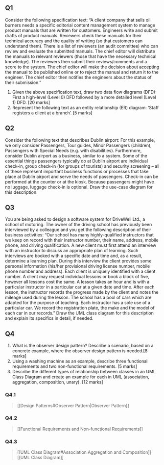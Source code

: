 ## Q1

Consider the following specification text: “A client company that sells oil burners needs a specific editorial content management system to manage product manuals that are written for customers. Engineers write and submit drafts of product manuals. Reviewers check these manuals for their technical accuracy and the quality of writing (so that customers can understand them). There is a list of reviewers (an audit committee) who can review and evaluate the submitted manuals. The chief editor will distribute the manuals to relevant reviewers (those that have the necessary technical knowledge). The reviewers then submit their reviews/comments and a score to the system. The chief editor will make the decision about accepting the manual to be published online or to reject the manual and return it to the engineer. The chief editor then notifies the engineers about the status of their submission.”
1. Given the above specification text, draw two data flow diagrams (DFD): First a high-level (Level 0) DFD followed by a more detailed level (Level 1) DFD. [20 marks]
2. Represent the following text as an entity relationship (ER) diagram: ‘Staff registers a client at a branch’. [5 marks]


## Q2

Consider the following text that describes Dublin airport: For this example, we only consider Passengers, Tour guides, Minor Passengers (children), Passengers with Special Needs (e.g. with disabilities). Furthermore, consider Dublin airport as a business, similar to a system. Some of the essential things passengers typically do at Dublin airport are individual check-in, group check-in (for groups of tourists) and security screening – all of these represent important business functions or processes that take place at Dublin airport and serve the needs of passengers. Check-in can be performed at the counter or at the kiosk. Because passengers might have no luggage, luggage check-in is optional.
Draw the use-case diagram for this description.


## Q3

You are being asked to design a software system for DriveWell Ltd., a school of motoring. The owner of the driving school has previously been interviewed by a colleague and you get the following description of their business activities:
“Our school has many highly-qualified instructors that we keep on record with their instructor number, their name, address, mobile phone, and driving qualification. A new client must first attend an interview with an instructor to discuss an appropriate plan of learning. Such interviews are booked with a specific date and time and, as a result, determine a learning plan. During this interview the client provides some personal information (his/her provisional driving license number, mobile phone number and address). Each client is uniquely identified with a client number. A client may request individual lessons or book a block of five, however all lessons cost the same. A lesson takes an hour and is with a particular instructor in a particular car at a given date and time. After each lesson, the instructor records the progress made by the client and notes the mileage used during the lesson. The school has a pool of cars which are adapted for the purpose of teaching. Each instructor has a sole use of a particular car. We record the registration plate, the make and the model of each car in our records.”
Draw the UML class diagram for this description and explain its specifics in
detail, if needed.


## Q4

1. What is the observer design pattern? Describe a scenario, based on a concrete example, where the observer design pattern is needed.[8 marks]
2. Using a washing machine as an example, describe three functional requirements and two non-functional requirements. [5 marks]
3. Describe the different types of relationship between classes in an UML Class Diagram and create an example for each in UML (association, aggregation, composition, unary). [12 marks]

### Q4.1

> [[Design Patterns#Observer Pattern|Observer Pattern]]

### Q4.2

> [[Functional Requirements and Non-functional Requirements]]

### Q4.3

> [[UML Class Diagram#Association Aggregation and Composition]]
> [[UML Class Diagram]]